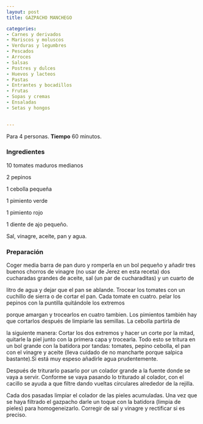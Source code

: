 ```yaml
---
layout: post
title: GAZPACHO MANCHEGO

categories:
- Carnes y derivados
- Mariscos y moluscos
- Verduras y legumbres
- Pescados
- Arroces
- Salsas
- Postres y dulces
- Huevos y lacteos
- Pastas
- Entrantes y bocadillos
- Frutas
- Sopas y cremas
- Ensaladas
- Setas y hongos
 

---
```

Para 4 personas.
<b>Tiempo</b> 60 minutos.

<h3>Ingredientes</h3>

10 tomates maduros medianos

2 pepinos

1 cebolla pequeña

1 pimiento verde

1 pimiento rojo

1 diente de ajo pequeño.

Sal, vinagre, aceite, pan y agua.

<h3>Preparación</h3>

Coger media barra de pan duro y romperla en un bol pequeño y añadir tres buenos chorros de vinagre (no usar de Jerez en esta receta) dos cucharadas grandes de aceite, sal (un par de cucharaditas) y un cuarto de

litro de agua y dejar que el pan se ablande. Trocear los tomates con un cuchillo de sierra o de cortar el pan. Cada tomate en cuatro. pelar los pepinos con la puntilla quitándole los extremos

porque amargan y trocearlos en cuatro tambien. Los pimientos también hay que cortarlos después de limpiarle las semillas. La cebolla partirla de

la siguiente manera: Cortar los dos extremos y hacer un corte por la mitad, quitarle la piel junto con la primera capa y trocearla. Todo esto se tritura en un bol grande con la batidora por tandas: tomates, pepino cebolla, el pan con el vinagre y aceite (lleva cuidado de no mancharte porque salpica bastante).Si está muy espeso añadirle agua prudentemente.

Después de triturarlo pasarlo por un colador grande a la fuente donde se vaya a servir. Conforme se vaya pasando lo triturado al colador, con el cacillo se ayuda a que filtre dando vueltas circulares alrededor de la rejilla.

Cada dos pasadas limpiar el colador de las pieles acumuladas. Una vez que se haya filtrado el gazpacho darle un toque con la batidora (limpia de pieles) para homogeneizarlo. Corregir de sal y vinagre y rectificar si es preciso.

